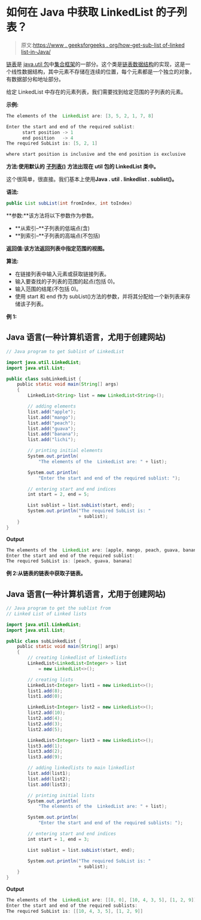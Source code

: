 # 如何在 Java 中获取 LinkedList 的子列表？

> 原文:[https://www . geeksforgeeks . org/how-get-sub-list of-linked list-in-Java/](https://www.geeksforgeeks.org/how-to-get-sublist-of-linkedlist-in-java/)

[链表](https://www.geeksforgeeks.org/linked-list-in-java/)是 [java.util 包](https://www.geeksforgeeks.org/java-util-package-java/)中[集合框架](https://www.geeksforgeeks.org/collections-in-java-2/)的一部分。这个类是[链表数据结构](https://www.geeksforgeeks.org/data-structures/linked-list/)的实现，这是一个线性数据结构，其中元素不存储在连续的位置，每个元素都是一个独立的对象，有数据部分和地址部分。

给定 LinkedList 中存在的元素列表，我们需要找到给定范围的子列表的元素。

**示例:**

```java
The elements of the  LinkedList are: [3, 5, 2, 1, 7, 8]

Enter the start and end of the required sublist: 
      start position -> 1
      end position   -> 4
The required SubList is: [5, 2, 1]

where start position is inclusive and the end position is exclusive
```

**方法:使用默认的** [**子列表()**](https://www.geeksforgeeks.org/arraylist-sublist-method-in-java-with-examples/) **方法出现在 util 包的 LinkedList 类中。**

这个很简单，很直接。我们基本上使用**Java . util . linkedlist . sublist()。**

**语法:**

```java
public List subList(int fromIndex, int toIndex)
```

**参数:**该方法将以下参数作为参数。

*   **从索引–**子列表的低端点(含)
*   **到索引–**子列表的高端点(不包括)

**返回值:**该方法返回列表中指定范围的**视图。**

**算法:**

*   在链接列表中输入元素或获取链接列表。
*   输入要查找的子列表的范围的起点(包括 0)。
*   输入范围的结尾(不包括 0)。
*   使用 start 和 end 作为 subList()方法的参数，并将其分配给一个新列表来存储该子列表。

**例 1:**

## Java 语言(一种计算机语言，尤用于创建网站)

```java
// Java program to get Sublist of LinkedList

import java.util.LinkedList;
import java.util.List;

public class subLinkedList {
    public static void main(String[] args)
    {
        LinkedList<String> list = new LinkedList<String>();

        // adding elements
        list.add("apple");
        list.add("mango");
        list.add("peach");
        list.add("guava");
        list.add("banana");
        list.add("lichi");

        // printing initial elements
        System.out.println(
            "The elements of the  LinkedList are: " + list);

        System.out.println(
            "Enter the start and end of the required sublist: ");

        // entering start and end indices
        int start = 2, end = 5;

        List sublist = list.subList(start, end);
        System.out.println("The required SubList is: "
                           + sublist);
    }
}
```

**Output**

```java
The elements of the  LinkedList are: [apple, mango, peach, guava, banana, lichi]
Enter the start and end of the required sublist: 
The required SubList is: [peach, guava, banana]
```

**例 2:从链表的链表中获取子链表。**

## Java 语言(一种计算机语言，尤用于创建网站)

```java
// Java program to get the sublist from
// Linked List of Linked lists

import java.util.LinkedList;
import java.util.List;

public class subLinkedList {
    public static void main(String[] args)
    {
        // creating linkedlist of linkedlists
        LinkedList<LinkedList<Integer> > list
            = new LinkedList<>();

        // creating lists
        LinkedList<Integer> list1 = new LinkedList<>();
        list1.add(8);
        list1.add(0);

        LinkedList<Integer> list2 = new LinkedList<>();
        list2.add(10);
        list2.add(4);
        list2.add(3);
        list2.add(5);

        LinkedList<Integer> list3 = new LinkedList<>();
        list3.add(1);
        list3.add(2);
        list3.add(9);

        // adding linkedlists to main linkedlist
        list.add(list1);
        list.add(list2);
        list.add(list3);

        // printing initial lists
        System.out.println(
            "The elements of the  LinkedList are: " + list);

        System.out.println(
            "Enter the start and end of the required sublists: ");

        // entering start and end indices
        int start = 1, end = 3;

        List sublist = list.subList(start, end);

        System.out.println("The required SubList is: "
                           + sublist);
    }
}
```

**Output**

```java
The elements of the  LinkedList are: [[8, 0], [10, 4, 3, 5], [1, 2, 9]]
Enter the start and end of the required sublists: 
The required SubList is: [[10, 4, 3, 5], [1, 2, 9]]
```